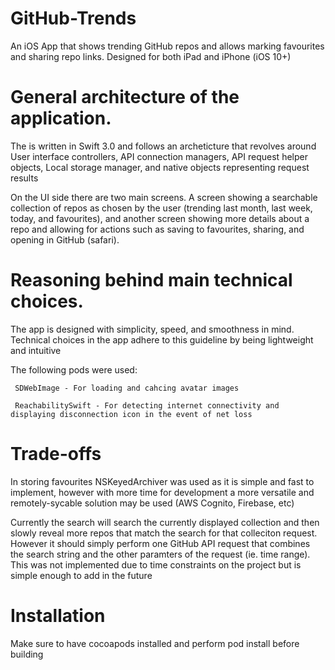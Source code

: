 # GitHub-Trends

An iOS App that shows trending GitHub repos and allows marking favourites and sharing repo links.
Designed for both iPad and iPhone (iOS 10+)



# General architecture of the application.

The is written in Swift 3.0 and follows an archeticture that revolves around User interface controllers, API connection managers, API request helper objects, Local storage manager, and native objects representing request results

On the UI side there are two main screens. A screen showing a searchable collection of repos as chosen by the user (trending last month, last week, today, and favourites), and another screen showing more details about a repo and allowing for actions such as saving to favourites, sharing, and opening in GitHub (safari).


# Reasoning behind main technical choices.

The app is designed with simplicity, speed, and smoothness in mind. Technical choices in the app adhere to this guideline
by being lightweight and intuitive

The following pods were used:

     SDWebImage - For loading and cahcing avatar images
     
     ReachabilitySwift - For detecting internet connectivity and displaying disconnection icon in the event of net loss

# Trade-offs

In storing favourites NSKeyedArchiver was used as it is simple and fast to implement, however with more time for development
a more versatile and remotely-sycable solution may be used (AWS Cognito, Firebase, etc)

Currently the search will search the currently displayed collection and then slowly reveal more repos that match
the search for that colleciton request. However it should simply perform one GitHub API request that combines 
the search string and the other paramters of the request (ie. time range). This was not implemented due to time constraints
on the project but is simple enough to add in the future

# Installation

Make sure to have cocoapods installed and perform pod install before building
